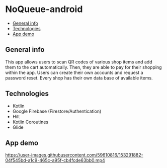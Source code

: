 # NoQueue-android

* [General info](#general-info)
* [Technologies](#technologies)
* [App demo](#app-demo)

## General info
This app allows users to scan QR codes of various shop items and add them to the cart automatically. Then, they are able to pay for their shopping within the app.
Users can create their own accounts and request a password reset.
Every shop has their own data base of available items.

## Technologies
* Kotlin
* Google Firebase (Firestore/Authentication)
* Hilt
* Kotlin Coroutines
* Glide

## App demo


https://user-images.githubusercontent.com/59610816/153291882-04f545bd-a1c9-465c-a95f-cb4fcde63bb0.mp4

